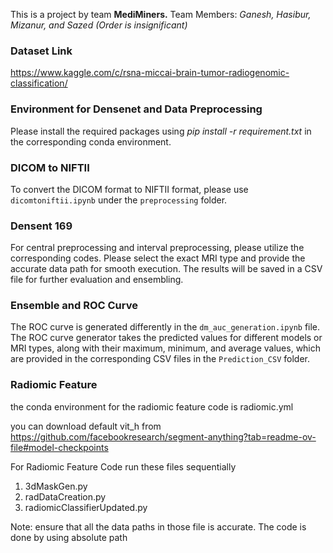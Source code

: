 This is a project by team **MediMiners.** 
Team Members: _Ganesh, Hasibur, Mizanur, and Sazed (Order is insignificant)_

### Dataset Link
https://www.kaggle.com/c/rsna-miccai-brain-tumor-radiogenomic-classification/

### Environment for Densenet and Data Preprocessing
Please install the required packages using _pip install -r requirement.txt_ in the corresponding conda environment. 

### DICOM to NIFTII
To convert the DICOM format to NIFTII format, please use `dicomtoniftii.ipynb` under the `preprocessing` folder.

### Densent 169
For central preprocessing and interval preprocessing, please utilize the corresponding codes. Please select the exact MRI type and provide the accurate data path for smooth execution. The results will be saved in a CSV file for further evaluation and ensembling. 

### Ensemble and ROC Curve
The ROC curve is generated differently in the `dm_auc_generation.ipynb` file. The ROC curve generator takes the predicted values for different models or MRI types, along with their maximum, minimum, and average values, which are provided in the corresponding CSV files in the `Prediction_CSV` folder.


### Radiomic Feature
the conda environment for the radiomic feature code is radiomic.yml

you can download default vit_h from https://github.com/facebookresearch/segment-anything?tab=readme-ov-file#model-checkpoints

For Radiomic Feature Code run these files sequentially<br/>
1. 3dMaskGen.py <br/>
2. radDataCreation.py<br/>
3. radiomicClassifierUpdated.py<br/>

Note: ensure that all the data paths in those file is accurate. The code is done by using absolute path
